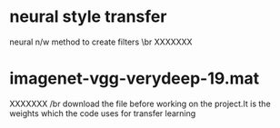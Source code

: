 # neural style transfer
 neural n/w method to create filters \br
 XXXXXXX
 # imagenet-vgg-verydeep-19.mat
 XXXXXXX /br
 download the file before working on the project.It is the weights which the code uses for transfer learning
